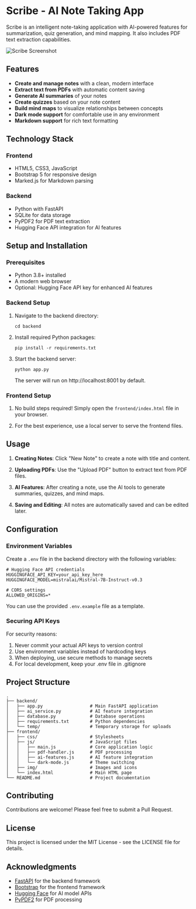 # Scribe - AI Note Taking App

Scribe is an intelligent note-taking application with AI-powered features for summarization, quiz generation, and mind mapping. It also includes PDF text extraction capabilities.

![Scribe Screenshot](frontend/img/screenshot.png)

## Features

- **Create and manage notes** with a clean, modern interface
- **Extract text from PDFs** with automatic content saving
- **Generate AI summaries** of your notes
- **Create quizzes** based on your note content
- **Build mind maps** to visualize relationships between concepts
- **Dark mode support** for comfortable use in any environment
- **Markdown support** for rich text formatting

## Technology Stack

### Frontend
- HTML5, CSS3, JavaScript
- Bootstrap 5 for responsive design
- Marked.js for Markdown parsing

### Backend
- Python with FastAPI
- SQLite for data storage
- PyPDF2 for PDF text extraction
- Hugging Face API integration for AI features

## Setup and Installation

### Prerequisites
- Python 3.8+ installed
- A modern web browser
- Optional: Hugging Face API key for enhanced AI features

### Backend Setup

1. Navigate to the backend directory:
   ```
   cd backend
   ```

2. Install required Python packages:
   ```
   pip install -r requirements.txt
   ```

3. Start the backend server:
   ```
   python app.py
   ```
   The server will run on http://localhost:8001 by default.

### Frontend Setup

1. No build steps required! Simply open the `frontend/index.html` file in your browser.

2. For the best experience, use a local server to serve the frontend files.

## Usage

1. **Creating Notes**: Click "New Note" to create a note with title and content.

2. **Uploading PDFs**: Use the "Upload PDF" button to extract text from PDF files.

3. **AI Features**: After creating a note, use the AI tools to generate summaries, quizzes, and mind maps.

4. **Saving and Editing**: All notes are automatically saved and can be edited later.

## Configuration

### Environment Variables

Create a `.env` file in the backend directory with the following variables:

```
# Hugging Face API credentials
HUGGINGFACE_API_KEY=your_api_key_here
HUGGINGFACE_MODEL=mistralai/Mistral-7B-Instruct-v0.3

# CORS settings
ALLOWED_ORIGINS=*
```

You can use the provided `.env.example` file as a template.

### Securing API Keys

For security reasons:
1. Never commit your actual API keys to version control
2. Use environment variables instead of hardcoding keys
3. When deploying, use secure methods to manage secrets
4. For local development, keep your .env file in .gitignore

## Project Structure

```
.
├── backend/
│   ├── app.py                  # Main FastAPI application
│   ├── ai_service.py           # AI feature integration
│   ├── database.py             # Database operations
│   ├── requirements.txt        # Python dependencies
│   └── temp/                   # Temporary storage for uploads
├── frontend/
│   ├── css/                    # Stylesheets
│   ├── js/                     # JavaScript files
│   │   ├── main.js             # Core application logic
│   │   ├── pdf-handler.js      # PDF processing
│   │   ├── ai-features.js      # AI feature integration
│   │   └── dark-mode.js        # Theme switching
│   ├── img/                    # Images and icons
│   └── index.html              # Main HTML page
└── README.md                   # Project documentation
```

## Contributing

Contributions are welcome! Please feel free to submit a Pull Request.

## License

This project is licensed under the MIT License - see the LICENSE file for details.

## Acknowledgments

- [FastAPI](https://fastapi.tiangolo.com/) for the backend framework
- [Bootstrap](https://getbootstrap.com/) for the frontend framework
- [Hugging Face](https://huggingface.co/) for AI model APIs
- [PyPDF2](https://pypdf2.readthedocs.io/) for PDF processing 